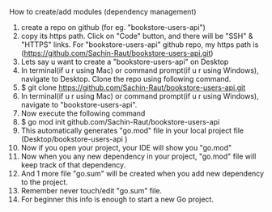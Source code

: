 How to create/add modules
(dependency management)


1. create a repo on github (for eg. "bookstore-users-api") 
2. copy its https path. Click on "Code" button, and there will be "SSH" & "HTTPS" links. 
For "bookstore-users-api" github repo, my https path is 
 (https://github.com/Sachin-Raut/bookstore-users-api.git)
3. Lets say u want to create a "bookstore-users-api" on Desktop
4. In terminal(if u r using Mac) or command prompt(if u r using Windows), navigate to Desktop. Clone the repo using following command.
5. $ git clone https://github.com/Sachin-Raut/bookstore-users-api.git
6. In terminal(if u r using Mac) or command prompt(if u r using Windows), navigate to "bookstore-users-api".
7. Now execute the following command
8. $ go mod init github.com/Sachin-Raut/bookstore-users-api 
9. This automatically generates "go.mod" file in your local project file (Desktop/bookstore-users-api )
10. Now if you open your project, your IDE will show you "go.mod"
11. Now when you any new dependency in your project, "go.mod" file will keep track of that dependency.
12. And 1 more file "go.sum" will be created when you add new dependency to the project.
13. Remember never touch/edit "go.sum" file.
14. For beginner this info is enough to start a new Go project.